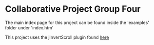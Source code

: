 <h1>Collaborative Project Group Four</h1>

The main index page for this project can be found inside the 'examples' folder under 'index.htm'

This project uses the jInvertScroll plugin found <a target="_blank" href="https://github.com/pixxelfactory/jInvertScroll">here</a> 

